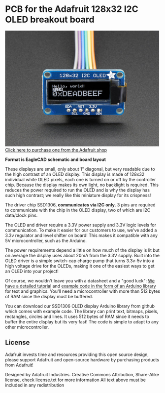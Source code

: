 # PCB for the Adafruit 128x32 I2C OLED breakout board

<a href="http://www.adafruit.com/products/931"><img src="assets/image.jpg?raw=true" width="500px"><br/>Click here to purchase one from the Adafruit shop</a>

__Format is EagleCAD schematic and board layout__

These displays are small, only about 1" diagonal, but very readable due to the high contrast of an OLED display. This display is made of 128x32 individual white OLED pixels, each one is turned on or off by the controller chip. Because the display makes its own light, no backlight is required. This reduces the power required to run the OLED and is why the display has such high contrast; we really like this miniature display for its crispness!


The driver chip SSD1306, __communicates via I2C only.__ 3 pins are required to communicate with the chip in the OLED display, two of which are I2C data/clock pins.

The OLED and driver require a 3.3V power supply and 3.3V logic levels for communication. To make it easier for our customers to use, we've added a 3.3v regulator and level shifter on board! This makes it compatible with any 5V microcontroller, such as the Arduino.

The power requirements depend a little on how much of the display is lit but on average the display uses about 20mA from the 3.3V supply. Built into the OLED driver is a simple switch-cap charge pump that turns 3.3v-5v into a high voltage drive for the OLEDs, making it one of the easiest ways to get an OLED into your project!

Of course, we wouldn't leave you with a datasheet and a "good luck": [We have a detailed tutorial](http://learn.adafruit.com/monochrome-oled-breakouts) and [example code in the form of an Arduino library](https://github.com/adafruit/Adafruit_SSD1306) for text and graphics. You'll need a microcontroller with more than 512 bytes of RAM since the display must be buffered.

You can download our SSD1306 OLED display Arduino library from github which comes with example code. The library can print text, bitmaps, pixels, rectangles, circles and lines. It uses 512 bytes of RAM since it needs to buffer the entire display but its very fast! The code is simple to adapt to any other microcontroller.

## License
Adafruit invests time and resources providing this open source design,
please support Adafruit and open-source hardware by purchasing
products from Adafruit!

Designed by Adafruit Industries.
Creative Commons Attribution, Share-Alike license, check license.txt for more information
All text above must be included in any redistribution
